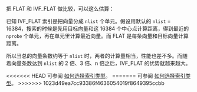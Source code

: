 <p>把 FLAT 和 IVF_FLAT 做比较，可以这么估算：</p>
<p>
已知 IVF_FLAT 索引是把向量分成 <code>nlist</code> 个单元。假设用默认的 <code>nlist</code> = 16384，搜索的时候是先用目标向量和这 16384 个中心点计算距离，得到最近的 <code>nprobe</code> 个单元，再在单元里计算最近向量。而 FLAT 是每条向量和目标向量计算距离。
</p>
<p>
所以当总的向量条数约等于 <code>nlist</code> 时，两者的计算量相当，性能也差不多。而随着向量条数达到 <code>nlist</code> 的 2 倍、3 倍、n 倍之后，IVF_FLAT 的优势就越来越大。</p>
<p>
<<<<<<< HEAD
可参阅 <a href="https://milvus.io/cn/blog/2019-12-03-select-index.md">如何选择索引类型</a>。
=======
可参阅 <a href="https://milvus.io/cn/blogs/2019-12-03-select-index.md">如何选择索引类型</a>。
>>>>>>> 1023d49ea7cc93386f4636054019f8649395ccbb
</p>